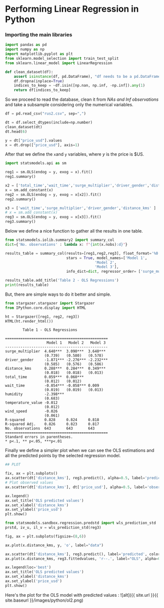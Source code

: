 

# Performing Linear Regression in Python

### Importing the main libraries

```python
import pandas as pd
import numpy as np
import matplotlib.pyplot as plt
from sklearn.model_selection import train_test_split
from sklearn.linear_model import LinearRegression

def clean_dataset(df):
    assert isinstance(df, pd.DataFrame), "df needs to be a pd.DataFrame"
    df.dropna(inplace=True)
    indices_to_keep = ~df.isin([np.nan, np.inf, -np.inf]).any(1)
    return df[indices_to_keep]
```

So we proceed to read the database, clean it from *NAs and Inf observations*  and take a subsample considering only the numerical variables.

```python
df = pd.read_csv("rus2.csv", sep=",")

dt = df.select_dtypes(include=np.number)
clean_dataset(dt)
dt.head(6)

y = dt["price_usd"].values
x = dt.drop(["price_usd"], axis=1)
```

After that we define the `x`and `y` variables, where *y* is the price is $US.

```python
import statsmodels.api as sm

reg1 = sm.OLS(endog = y, exog = x).fit()
reg1.summary()

x2 = ['total_time','wait_time','surge_multiplier','driver_gender','distance_kms' ]
x = sm.add_constant(x)
reg2 = sm.OLS(endog = y, exog = x[x2]).fit()
reg2.summary()

x3 = ['wait_time','surge_multiplier','driver_gender','distance_kms' ]
# x = sm.add_constant(x)
reg3 = sm.OLS(endog = y, exog = x[x3]).fit()
reg3.summary()
```

Below we define a nice function to gather all the results in one table.

```python
from statsmodels.iolib.summary2 import summary_col
dict={'No. observations' : lambda x: f"{int(x.nobs):d}"}

results_table = summary_col(results=[reg1,reg2,reg3], float_format='%0.3f',
                            stars = True, model_names=['Model 1',
                                         'Model 2',
                                         'Model 3'],
                            info_dict=dict, regressor_order= ['surge_multiplier','driver_gender','distance_kms','total_time','wait_time'])

results_table.add_title('Table 2 - OLS Regressions')
print(results_table)
```

But, there are simple ways to do it better and simple.

```python
from stargazer.stargazer import Stargazer
from IPython.core.display import HTML

ht = Stargazer([reg1, reg2, reg3])
HTML(ht.render_html())
```

```
        Table 1 - OLS Regressions
   
===============================================
                   Model 1   Model 2   Model 3 
-----------------------------------------------
surge_multiplier  4.640***  3.090***  3.640*** 
                  (0.739)   (0.580)   (0.578)  
driver_gender     -1.871*** -2.276*** -2.232***
                  (0.585)   (0.576)   (0.586)  
distance_kms      0.288***  0.284***  0.349*** 
                  (0.018)   (0.018)   (0.013)  
total_time        0.059***  0.060***           
                  (0.012)   (0.012)            
wait_time         -0.054*** -0.058*** 0.009    
                  (0.019)   (0.019)   (0.013)  
humidity          -2.398***                    
                  (0.683)                      
temperature_value -0.012                       
                  (0.012)                      
wind_speed        -0.026                       
                  (0.061)                      
R-squared         0.828     0.824     0.818    
R-squared Adj.    0.826     0.823     0.817    
No. observations  643       643       643      
===============================================
Standard errors in parentheses.
* p<.1, ** p<.05, ***p<.01
```

Finally we define a simpler plot when we can see the OLS estimations and all the predicted points by the selected regression model.

```python
## PLOT

fix, ax = plt.subplots()
ax.scatter(dt['distance_kms'], reg3.predict(), alpha=0.5, label='predicted')
# Plot observed values
ax.scatter(dt['distance_kms'], dt['price_usd'], alpha=0.5, label='observed')

ax.legend()
ax.set_title('OLS predicted values')
ax.set_xlabel('distance_kms')
ax.set_ylabel('price_usd')
plt.show()
```

```python
from statsmodels.sandbox.regression.predstd import wls_prediction_std
prstd, iv_u, il_v = wls_prediction_std(reg3)

fig, ax = plt.subplots(figsize=(8,6))

ax.plot(x.distance_kms, y, 'o', label="data")

ax.scatter(dt['distance_kms'], reg3.predict(), label='predicted', color='green',  s=100)
ax.plot(x.distance_kms, reg3.fittedvalues, 'r--.', label="OLS", alpha=0.35)

ax.legend(loc='best')
ax.set_title('OLS predicted values')
ax.set_xlabel('distance_kms')
ax.set_ylabel('price_usd')
plt.show()
```

Here's the plot for the OLS model with predicted values : ![alt]({{ site.url }}{{ site.baseurl }}/images/python/ol2.png) 

